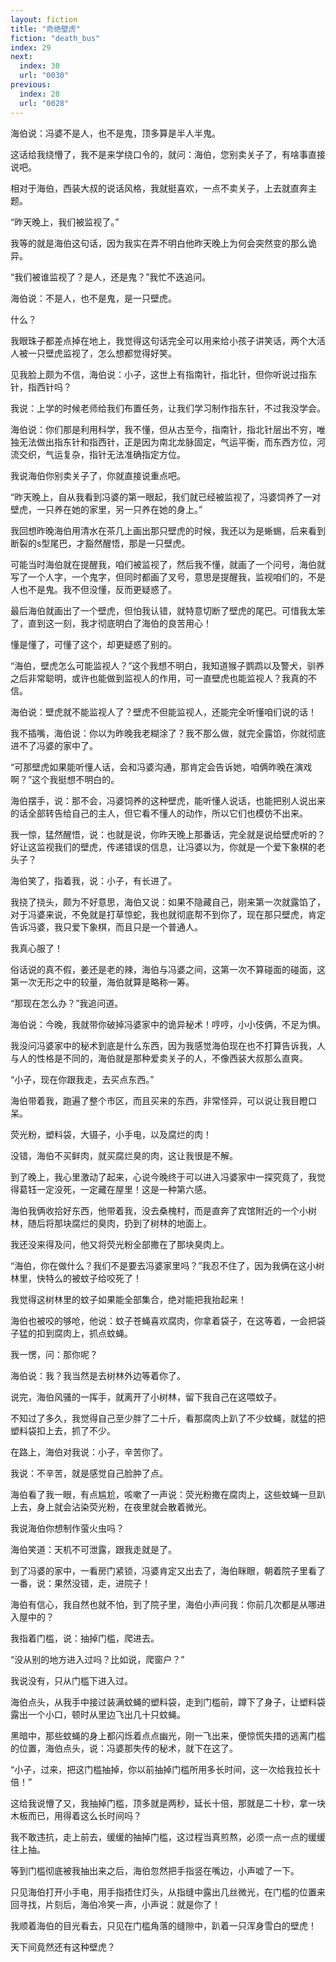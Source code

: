 ```yaml
---
layout: fiction
title: "奇绝壁虎"
fiction: "death_bus"
index: 29
next:
  index: 30
  url: "0030"
previous:
  index: 28
  url: "0028"
---
```

海伯说：冯婆不是人，也不是鬼，顶多算是半人半鬼。

这话给我绕懵了，我不是来学绕口令的，就问：海伯，您别卖关子了，有啥事直接说吧。

相对于海伯，西装大叔的说话风格，我就挺喜欢，一点不卖关子，上去就直奔主题。

“昨天晚上，我们被监视了。”

我等的就是海伯这句话，因为我实在弄不明白他昨天晚上为何会突然变的那么诡异。

“我们被谁监视了？是人，还是鬼？”我忙不迭追问。

海伯说：不是人，也不是鬼，是一只壁虎。

什么？

我眼珠子都差点掉在地上，我觉得这句话完全可以用来给小孩子讲笑话，两个大活人被一只壁虎监视了，怎么想都觉得好笑。

见我脸上颇为不信，海伯说：小子，这世上有指南针，指北针，但你听说过指东针，指西针吗？

我说：上学的时候老师给我们布置任务，让我们学习制作指东针，不过我没学会。

海伯说：你们那是利用科学，我不懂，但从古至今，指南针，指北针层出不穷，唯独无法做出指东针和指西针，正是因为南北龙脉固定，气运平衡，而东西方位，河流交织，气运复杂，指针无法准确指定方位。

我说海伯你别卖关子了，你就直接说重点吧。

“昨天晚上，自从我看到冯婆的第一眼起，我们就已经被监视了，冯婆饲养了一对壁虎，一只养在她的家里，另一只养在她的身上。”

我回想昨晚海伯用清水在茶几上画出那只壁虎的时候，我还以为是蜥蜴，后来看到断裂的s型尾巴，才豁然醒悟，那是一只壁虎。

可能当时海伯就在提醒我，咱们被监视了，然后我不懂，就画了一个问号，海伯就写了一个人字，一个鬼字，但同时都画了叉号，意思是提醒我，监视咱们的，不是人也不是鬼。我不但没懂，反而更疑惑了。

最后海伯就画出了一个壁虎，但怕我认错，就特意切断了壁虎的尾巴。可惜我太笨了，直到这一刻，我才彻底明白了海伯的良苦用心！

懂是懂了，可懂了这个，却更疑惑了别的。

“海伯，壁虎怎么可能监视人？”这个我想不明白，我知道猴子鹦鹉以及警犬，驯养之后非常聪明，或许也能做到监视人的作用，可一直壁虎也能监视人？我真的不信。

海伯说：壁虎就不能监视人了？壁虎不但能监视人，还能完全听懂咱们说的话！

我不插嘴，海伯说：你以为昨晚我老糊涂了？我不那么做，就完全露馅，你就彻底进不了冯婆的家中了。

“可那壁虎如果能听懂人话，会和冯婆沟通，那肯定会告诉她，咱俩昨晚在演戏啊？”这个我挺想不明白的。

海伯摆手，说：那不会，冯婆饲养的这种壁虎，能听懂人说话，也能把别人说出来的话全部转告给自己的主人，但它看不懂人的动作，所以它们也模仿不出来。

我一惊，猛然醒悟，说：也就是说，你昨天晚上那番话，完全就是说给壁虎听的？好让这监视我们的壁虎，传递错误的信息，让冯婆以为，你就是一个爱下象棋的老头子？

海伯笑了，指着我，说：小子，有长进了。

我挠了挠头，颇为不好意思，海伯又说：如果不隐藏自己，刚来第一次就露馅了，对于冯婆来说，不免就是打草惊蛇，我也就彻底帮不到你了，现在那只壁虎，肯定告诉冯婆，我只爱下象棋，而且只是一个普通人。

我真心服了！

俗话说的真不假，姜还是老的辣，海伯与冯婆之间，这第一次不算碰面的碰面，这第一次无形之中的较量，海伯就算是略称一筹。

“那现在怎么办？”我追问道。

海伯说：今晚，我就带你破掉冯婆家中的诡异秘术！哼哼，小小伎俩，不足为惧。

我没问冯婆家中的秘术到底是什么东西，因为我感觉海伯现在也不打算告诉我，人与人的性格是不同的，海伯就是那种爱卖关子的人，不像西装大叔那么直爽。

“小子，现在你跟我走，去买点东西。”

海伯带着我，跑遍了整个市区，而且买来的东西，非常怪异，可以说让我目瞪口呆。

荧光粉，塑料袋，大镊子，小手电，以及腐烂的肉！

没错，海伯不买鲜肉，就买腐烂臭的肉，这让我很是不解。

到了晚上，我心里激动了起来，心说今晚终于可以进入冯婆家中一探究竟了，我觉得葛钰一定没死，一定藏在屋里！这是一种第六感。

海伯我俩收拾好东西，他带着我，没去桑槐村，而是直奔了宾馆附近的一个小树林，随后将那块腐烂的臭肉，扔到了树林的地面上。

我还没来得及问，他又将荧光粉全部撒在了那块臭肉上。

“海伯，你在做什么？我们不是要去冯婆家里吗？”我忍不住了，因为我俩在这小树林里，快特么的被蚊子给咬死了！

我觉得这树林里的蚊子如果能全部集合，绝对能把我抬起来！

海伯也被咬的够呛，他说：蚊子苍蝇喜欢腐肉，你拿着袋子，在这等着，一会把袋子猛的扣到腐肉上，抓点蚊蝇。

我一愣，问：那你呢？

海伯说：我？我当然是去树林外边等着你了。

说完，海伯风骚的一挥手，就离开了小树林，留下我自己在这喂蚊子。

不知过了多久，我觉得自己至少胖了二十斤，看那腐肉上趴了不少蚊蝇，就猛的把塑料袋扣上去，抓了不少。

在路上，海伯对我说：小子，辛苦你了。

我说：不辛苦，就是感觉自己脸肿了点。

海伯看了我一眼，有点尴尬，咳嗽了一声说：荧光粉撒在腐肉上，这些蚊蝇一旦趴上去，身上就会沾染荧光粉，在夜里就会散着微光。

我说海伯你想制作萤火虫吗？

海伯笑道：天机不可泄露，跟我走就是了。

到了冯婆的家中，一看房门紧锁，冯婆肯定又出去了，海伯眯眼，朝着院子里看了一番，说：果然没错，走，进院子！

海伯有信心，我自然也就不怕，到了院子里，海伯小声问我：你前几次都是从哪进入屋中的？

我指着门槛，说：抽掉门槛，爬进去。

“没从别的地方进入过吗？比如说，爬窗户？”

我说没有，只从门槛下进入过。

海伯点头，从我手中接过装满蚊蝇的塑料袋，走到门槛前，蹲下了身子，让塑料袋露出一个小口，顿时从里边飞出几十只蚊蝇。

黑暗中，那些蚊蝇的身上都闪烁着点点幽光，刚一飞出来，便惊慌失措的逃离门槛的位置，海伯点头，说：冯婆那失传的秘术，就下在这了。

“小子，过来，把这门槛抽掉，你以前抽掉门槛所用多长时间，这一次给我拉长十倍！”

这给我说懵了又，我抽掉门槛，顶多就是两秒，延长十倍，那就是二十秒，拿一块木板而已，用得着这么长时间吗？

我不敢违抗，走上前去，缓缓的抽掉门槛，这过程当真煎熬，必须一点一点的缓缓往上抽。

等到门槛彻底被我抽出来之后，海伯忽然把手指竖在嘴边，小声嘘了一下。

只见海伯打开小手电，用手指捂住灯头，从指缝中露出几丝微光，在门槛的位置来回寻找，片刻后，海伯冷笑一声，小声说：就是你了！

我顺着海伯的目光看去，只见在门槛角落的缝隙中，趴着一只浑身雪白的壁虎！

天下间竟然还有这种壁虎？